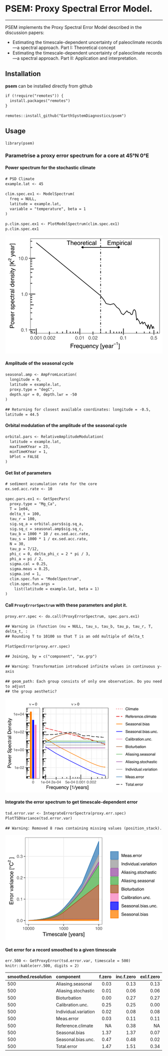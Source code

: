 PSEM: Proxy Spectral Error Model.
=================================

------------------------------------------------------------------------

PSEM implements the Proxy Spectral Error Model described in the
discussion papers:

-   Estimating the timescale-dependent uncertainty of paleoclimate
    records—a spectral approach. Part I: Theoretical concept
-   Estimating the timescale-dependent uncertainty of paleoclimate
    records—a spectral approach. Part II: Application and
    interpretation.

Installation
------------

**psem** can be installed directly from github

    if (!require("remotes")) {
      install.packages("remotes")
    }

    remotes::install_github("EarthSystemDiagnostics/psem")

Usage
-----

    library(psem)

### Parametrise a proxy error spectrum for a core at 45°N 0°E

#### Power spectrum for the stochastic climate

    # PSD Climate
    example.lat <- 45

    clim.spec.ex1 <- ModelSpectrum(
      freq = NULL,
      latitude = example.lat,
      variable = "temperature", beta = 1
    )

    p.clim.spec.ex1 <- PlotModelSpectrum(clim.spec.ex1)
    p.clim.spec.ex1

![](Readme_files/figure-markdown_strict/climate_spec_ex1-1.svg)

#### Amplitude of the seasonal cycle

    seasonal.amp <- AmpFromLocation(
      longitude = 0,
      latitude = example.lat,
      proxy.type = "degC",
      depth.upr = 0, depth.lwr = -50
    )

    ## Returning for closest available coordinates: longitude = -0.5, latitude = 44.5

#### Orbital modulation of the amplitude of the seasonal cycle

    orbital.pars <- RelativeAmplitudeModulation(
      latitude = example.lat,
      maxTimeKYear = 23,
      minTimeKYear = 1,
      bPlot = FALSE
    )

#### Get list of parameters

    # sediment accumulation rate for the core
    ex.sed.acc.rate <- 10

    spec.pars.ex1 <- GetSpecPars(
      proxy.type = "Mg_Ca",
      T = 1e04,
      delta_t = 100,
      tau_r = 100,
      sig.sq_a = orbital.pars$sig.sq_a,
      sig.sq_c = seasonal.amp$sig.sq_c,
      tau_b = 1000 * 10 / ex.sed.acc.rate,
      tau_s = 1000 * 1 / ex.sed.acc.rate,
      N = 30,
      tau_p = 7/12,
      phi_c = 0, delta_phi_c = 2 * pi / 3,
      phi_a = pi / 2,
      sigma.cal = 0.25,
      sigma.meas = 0.25,
      sigma.ind = 1,
      clim.spec.fun = "ModelSpectrum",
      clim.spec.fun.args =
        list(latitude = example.lat, beta = 1)
    )

#### Call `ProxyErrorSpectrum` with these parameters and plot it.

    proxy.err.spec <- do.call(ProxyErrorSpectrum, spec.pars.ex1)

    ## Warning in (function (nu = NULL, tau_s, tau_b, tau_p, tau_r, T, delta_t, :
    ## Rounding T to 10100 so that T is an odd multiple of delta_t

    PlotSpecError(proxy.err.spec)

    ## Joining, by = c("component", "ax.grp")

    ## Warning: Transformation introduced infinite values in continuous y-axis

    ## geom_path: Each group consists of only one observation. Do you need to adjust
    ## the group aesthetic?

![](Readme_files/figure-markdown_strict/unnamed-chunk-6-1.svg)

#### Integrate the error spectrum to get timescale-dependent error

    tsd.error.var <- IntegrateErrorSpectra(proxy.err.spec)
    PlotTSDVariance(tsd.error.var)

    ## Warning: Removed 8 rows containing missing values (position_stack).

![](Readme_files/figure-markdown_strict/unnamed-chunk-7-1.svg)

#### Get error for a record smoothed to a given timescale

    err.500 <- GetProxyError(tsd.error.var, timescale = 500)
    knitr::kable(err.500, digits = 2)

<table>
<thead>
<tr class="header">
<th style="text-align: left;">smoothed.resolution</th>
<th style="text-align: left;">component</th>
<th style="text-align: right;">f.zero</th>
<th style="text-align: right;">inc.f.zero</th>
<th style="text-align: right;">exl.f.zero</th>
</tr>
</thead>
<tbody>
<tr class="odd">
<td style="text-align: left;">500</td>
<td style="text-align: left;">Aliasing.seasonal</td>
<td style="text-align: right;">0.03</td>
<td style="text-align: right;">0.13</td>
<td style="text-align: right;">0.13</td>
</tr>
<tr class="even">
<td style="text-align: left;">500</td>
<td style="text-align: left;">Aliasing.stochastic</td>
<td style="text-align: right;">0.01</td>
<td style="text-align: right;">0.06</td>
<td style="text-align: right;">0.06</td>
</tr>
<tr class="odd">
<td style="text-align: left;">500</td>
<td style="text-align: left;">Bioturbation</td>
<td style="text-align: right;">0.00</td>
<td style="text-align: right;">0.27</td>
<td style="text-align: right;">0.27</td>
</tr>
<tr class="even">
<td style="text-align: left;">500</td>
<td style="text-align: left;">Calibration.unc.</td>
<td style="text-align: right;">0.25</td>
<td style="text-align: right;">0.25</td>
<td style="text-align: right;">0.00</td>
</tr>
<tr class="odd">
<td style="text-align: left;">500</td>
<td style="text-align: left;">Individual.variation</td>
<td style="text-align: right;">0.02</td>
<td style="text-align: right;">0.08</td>
<td style="text-align: right;">0.08</td>
</tr>
<tr class="even">
<td style="text-align: left;">500</td>
<td style="text-align: left;">Meas.error</td>
<td style="text-align: right;">0.03</td>
<td style="text-align: right;">0.11</td>
<td style="text-align: right;">0.11</td>
</tr>
<tr class="odd">
<td style="text-align: left;">500</td>
<td style="text-align: left;">Reference.climate</td>
<td style="text-align: right;">NA</td>
<td style="text-align: right;">0.38</td>
<td style="text-align: right;">NA</td>
</tr>
<tr class="even">
<td style="text-align: left;">500</td>
<td style="text-align: left;">Seasonal.bias</td>
<td style="text-align: right;">1.37</td>
<td style="text-align: right;">1.37</td>
<td style="text-align: right;">0.07</td>
</tr>
<tr class="odd">
<td style="text-align: left;">500</td>
<td style="text-align: left;">Seasonal.bias.unc.</td>
<td style="text-align: right;">0.47</td>
<td style="text-align: right;">0.48</td>
<td style="text-align: right;">0.02</td>
</tr>
<tr class="even">
<td style="text-align: left;">500</td>
<td style="text-align: left;">Total.error</td>
<td style="text-align: right;">1.47</td>
<td style="text-align: right;">1.51</td>
<td style="text-align: right;">0.34</td>
</tr>
</tbody>
</table>
